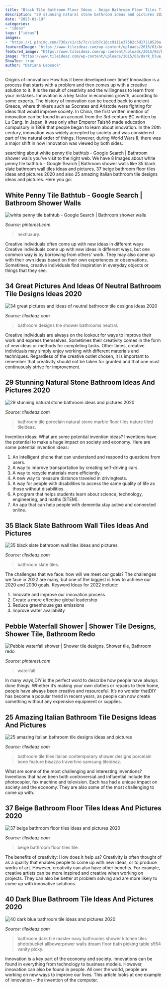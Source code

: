```yaml
---
title: "Black Tile Bathroom Floor Ideas - Beige Bathroom Floor Tiles Tile"
description: "29 stunning natural stone bathroom ideas and pictures 2020"
date: "2023-01-19"
categories:
- "ideas"
tags: ["ideas"]
images:
- "https://i.pinimg.com/736x/c1/cb/7c/c1cb7c18cc9111e375b2c5d17218520a.jpg"
featuredImage: "https://www.tileideaz.com/wp-content/uploads/2015/03/beige_bathroom_floor_tiles_14.jpg"
featured_image: "https://www.tileideaz.com/wp-content/uploads/2015/03/beige_bathroom_floor_tiles_14.jpg"
image: "https://www.tileideaz.com/wp-content/uploads/2015/03/dark_blue_bathroom_tile_15.jpg"
ShowToc: true
author: "Dariana Lebsack"
---
```



Origins of innovation: How has it been developed over time?
Innovation is a process that starts with a problem and then comes up with a creative solution to it. It is the result of creativity and the willingness to learn from your mistakes. Innovation is a key factor in economic growth, according to some experts. The history of innovation can be traced back to ancient Greece, where thinkers such as Socrates and Aristotle were fighting for ideas that would improve society. In China, the first written mention of innovation can be found in an account from the 3rd century BC written by Lu Cang. In Japan, it was only after Emperor Taishō made education compulsory in 1868 that people began to learn about innovation. In the 20th century, innovation was widely accepted by society and was considered part of the natural order of things. However, during World Wars II, there was a major shift in how innovation was viewed by both sides.

	

		
searching about white penny tile bathtub - Google Search | Bathroom shower walls you've visit to the right web. We have 8 Images about white penny tile bathtub - Google Search | Bathroom shower walls like 35 black slate bathroom wall tiles ideas and pictures, 37 beige bathroom floor tiles ideas and pictures 2020 and also 25 amazing Italian bathroom tile designs ideas and pictures. Here you go:
		
    
## White Penny Tile Bathtub - Google Search | Bathroom Shower Walls

<img loading=lazy src="https://i.pinimg.com/736x/c1/cb/7c/c1cb7c18cc9111e375b2c5d17218520a.jpg" onerror="this.onerror=null;this.src='https://tse1.mm.bing.net/th?id=OIP.hCPXU3IwIESc0RvlUs8-HgHaKX&amp;pid=15.1';" alt="white penny tile bathtub - Google Search | Bathroom shower walls">

_Source: pinterest.com_

>nextluxury. 

	

Creative individuals often come up with new ideas in different ways
Creative individuals come up with new ideas in different ways, but one common way is by borrowing from others' work. They may also come up with their own ideas based on their own experiences or observations. Sometimes, creative individuals find inspiration in everyday objects or things that they see.

    
## 34 Great Pictures And Ideas Of Neutral Bathroom Tile Designs Ideas 2020

<img loading=lazy src="https://www.tileideaz.com/wp-content/uploads/2015/10/7.jpg" onerror="this.onerror=null;this.src='https://tse4.mm.bing.net/th?id=OIP.vGX9J3PB67-_vLyzD3F4sAHaLF&amp;pid=15.1';" alt="34 great pictures and ideas of neutral bathroom tile designs ideas 2020">

_Source: tileideaz.com_

>bathroom designs tile shower bathrooms neutral. 

	

Creative individuals are always on the lookout for ways to improve their work and express themselves. Sometimes their creativity comes in the form of new ideas or methods for completing tasks. Other times, creative individuals may simply enjoy working with different materials and techniques. Regardless of the creative outlet chosen, it is important to remember that creativity should not be taken for granted and that one must continuously strive for improvement.

    
## 29 Stunning Natural Stone Bathroom Ideas And Pictures 2020

<img loading=lazy src="https://www.tileideaz.com/wp-content/uploads/2015/09/2013_03_art1_img1_XL.jpg" onerror="this.onerror=null;this.src='https://tse4.mm.bing.net/th?id=OIP.KGNGEJxZArF5Y_kTJ5hOJgHaNK&amp;pid=15.1';" alt="29 stunning natural stone bathroom ideas and pictures 2020">

_Source: tileideaz.com_

>bathroom tile porcelain natural stone marble floor tiles nature tiled tileideaz. 

	

Invention ideas: What are some potential invention ideas?
Inventions have the potential to make a huge impact on society and economy. Here are some potential invention ideas:
1. An intelligent phone that can understand and respond to questions from users. 
2. A way to improve transportation by creating self-driving cars. 
3. A way to recycle materials more efficiently. 
4. A new way to measure distance traveled in drivingtests. 
5. A way for people with disabilities to access the same quality of life as those without disabilities. 
6. A program that helps students learn about science, technology, engineering, and maths (STEM). 
7. An app that can help people with dementia stay active and connected online.

    
## 35 Black Slate Bathroom Wall Tiles Ideas And Pictures

<img loading=lazy src="http://www.tileideaz.com/wp-content/uploads/2015/01/black_slate_bathroom_wall_tiles_10.jpg" onerror="this.onerror=null;this.src='https://tse2.mm.bing.net/th?id=OIP.D3V5T_0y0BmARtJ-b7JwPwHaLK&amp;pid=15.1';" alt="35 black slate bathroom wall tiles ideas and pictures">

_Source: tileideaz.com_

>bathroom slate tiles. 

	

The challenges that we face: how will we meet our goals?
The challenges we face in 2022 are many, but one of the biggest is how to achieve our 2020 and 2030 goals. Keyword Ideas for 2022 include: 
1. Innovate and improve our innovation process 
2. Create a more effective global leadership 
3. Reduce greenhouse gas emissions 
4. Improve water availability 

    
## Pebble Waterfall Shower | Shower Tile Designs, Shower Tile, Bathroom Redo

<img loading=lazy src="https://i.pinimg.com/736x/fc/ac/ea/fcaceaad1f7c4f52b7b5ddd03d67eef5.jpg" onerror="this.onerror=null;this.src='https://tse4.mm.bing.net/th?id=OIP.AP9aZlMkYVP-3q2AE5xL2wHaJ3&amp;pid=15.1';" alt="Pebble waterfall shower | Shower tile designs, Shower tile, Bathroom redo">

_Source: pinterest.com_

>waterfall. 

	

In many ways,DIY is the perfect word to describe how people have always done things. Whether it’s making your own clothes or repairs to their home, people have always been creative and resourceful. It’s no wonder thatDIY has become a popular trend in recent years, as people can now create something without any expensive equipment or supplies.

    
## 25 Amazing Italian Bathroom Tile Designs Ideas And Pictures

<img loading=lazy src="http://www.tileideaz.com/wp-content/uploads/2015/10/Travertino-Bone-Bathroom-porcelain-tiles-with-Bisazza-shower-feature.jpg" onerror="this.onerror=null;this.src='https://tse4.mm.bing.net/th?id=OIP.lMm9QZFyQujxepf-hYFzigHaE8&amp;pid=15.1';" alt="25 amazing Italian bathroom tile designs ideas and pictures">

_Source: tileideaz.com_

>bathroom tile tiles italian contemporary shower designs porcelain bone feature bisazza travertino samsung tileideaz. 

	

What are some of the most challenging and interesting inventions?
Inventions that have been both controversial and influential include the photocopier, fax machine and television. Each has had a unique impact on society and the economy. They are also some of the most challenging to come up with.

    
## 37 Beige Bathroom Floor Tiles Ideas And Pictures 2020

<img loading=lazy src="https://www.tileideaz.com/wp-content/uploads/2015/03/beige_bathroom_floor_tiles_14.jpg" onerror="this.onerror=null;this.src='https://tse4.mm.bing.net/th?id=OIP.d4WuMzsq7mbk3UeDeZH9GQHaJ4&amp;pid=15.1';" alt="37 beige bathroom floor tiles ideas and pictures 2020">

_Source: tileideaz.com_

>beige bathroom floor tiles tile. 

	

The benefits of creativity: How does it help us?
Creativity is often thought of as a quality that enables people to come up with new ideas, or to produce works of art. However, creativity can also have other benefits. For example, creative artists can be more inspired and creative when working on projects. They can also be better at problem solving and are more likely to come up with innovative solutions.

    
## 40 Dark Blue Bathroom Tile Ideas And Pictures 2020

<img loading=lazy src="https://www.tileideaz.com/wp-content/uploads/2015/03/dark_blue_bathroom_tile_15.jpg" onerror="this.onerror=null;this.src='https://tse4.mm.bing.net/th?id=OIP.K0EiGjmbTozv4PbRcXDtfAHaJ5&amp;pid=15.1';" alt="40 dark blue bathroom tile ideas and pictures 2020">

_Source: tileideaz.com_

>bathroom dark tile master navy bathrooms shower kitchen tiles photobucket allbowerpower walls dream floor bath picking table s554 vanity picky. 

	

Innovation is a key part of the economy and society. Innovations can be found in everything from technology to business models. However, innovation can also be found in people. All over the world, people are working on new ways to improve our lives. This article looks at one example of innovation – the invention of the computer.

